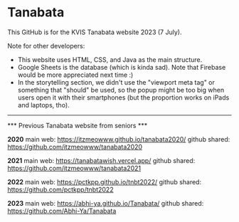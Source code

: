 # Tanabata

This GitHub is for the KVIS Tanabata website 2023 (7 July).

Note for other developers:

- This website uses HTML, CSS, and Java as the main structure.
- Google Sheets is the database (which is kinda sad). Note that Firebase would be more appreciated next time :)
- In the storytelling section, we didn't use the "viewport meta tag" or something that "should" be used, so the popup might be too big when users open it with their smartphones (but the proportion works on iPads and laptops, tho).

----------

*** Previous Tanabata website from seniors ***


**2020**
main web: https://itzmeowww.github.io/tanabata2020/
github shared: https://github.com/itzmeowww/tanabata2020

**2021**
main web: https://tanabatawish.vercel.app/
github shared: https://github.com/itzmeowww/tanabata2021

**2022**
main web: https://pctkpp.github.io/tnbt2022/
github shared: https://github.com/pctkpp/tnbt2022

**2023**
main web: https://abhi-ya.github.io/Tanabata/
github shared: https://github.com/Abhi-Ya/Tanabata
